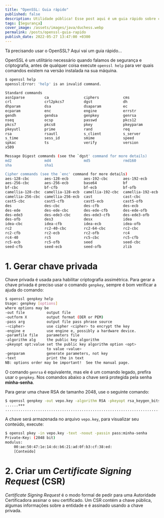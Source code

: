 ```yaml
---
title: "OpenSSL: Guia rápido"
published: false
description: Utilidade pública! Esse post aqui é um guia rápido sobre como usar o OpenSSL
tags: [Segurança]
cover_image: /assets/images/java/duchess.webp
permalink: /posts/openssl-guia-rapido
publish_date: 2022-05-27 13:47:00 +0300
---
```


Tá precisando usar o OpenSSL? Aqui vai um guia rápido...

OpenSSL é um utilitário necessário quando falamos de segurança e criptografia, antes de qualquer coisa execute `openssl help` para ver quais comandos existem na versão instalada na sua máquina.

```bash
$ openssl help
openssl:Error: 'help' is an invalid command.

Standard commands
asn1parse         ca                ciphers           cms
crl               crl2pkcs7         dgst              dh
dhparam           dsa               dsaparam          ec
ecparam           enc               engine            errstr
gendh             gendsa            genpkey           genrsa
nseq              ocsp              passwd            pkcs12
pkcs7             pkcs8             pkey              pkeyparam
pkeyutl           prime             rand              req
rsa               rsautl            s_client          s_server
s_time            sess_id           smime             speed
spkac             ts                verify            version
x509

Message Digest commands (see the `dgst' command for more details)
md2               md4               md5               rmd160
sha               sha1

Cipher commands (see the `enc' command for more details)
aes-128-cbc       aes-128-ecb       aes-192-cbc       aes-192-ecb
aes-256-cbc       aes-256-ecb       base64            bf
bf-cbc            bf-cfb            bf-ecb            bf-ofb
camellia-128-cbc  camellia-128-ecb  camellia-192-cbc  camellia-192-ecb
camellia-256-cbc  camellia-256-ecb  cast              cast-cbc
cast5-cbc         cast5-cfb         cast5-ecb         cast5-ofb
des               des-cbc           des-cfb           des-ecb
des-ede           des-ede-cbc       des-ede-cfb       des-ede-ofb
des-ede3          des-ede3-cbc      des-ede3-cfb      des-ede3-ofb
des-ofb           des3              desx              idea
idea-cbc          idea-cfb          idea-ecb          idea-ofb
rc2               rc2-40-cbc        rc2-64-cbc        rc2-cbc
rc2-cfb           rc2-ecb           rc2-ofb           rc4
rc4-40            rc5               rc5-cbc           rc5-cfb
rc5-ecb           rc5-ofb           seed              seed-cbc
seed-cfb          seed-ecb          seed-ofb          zlib


```

# 1. Gerar chave privada

Chave privada é usada para habilitar criptografia assimétrica. Para gerar a chave privada é preciso usar o comando `genpkey`, sempre é bom verificar a ajuda do comando:

```bash
$ openssl genpkey help
Usage: genpkey [options]
where options may be
-out file          output file
-outform X         output format (DER or PEM)
-pass arg          output file pass phrase source
-<cipher>          use cipher <cipher> to encrypt the key
-engine e          use engine e, possibly a hardware device.
-paramfile file    parameters file
-algorithm alg     the public key algorithm
-pkeyopt opt:value set the public key algorithm option <opt>
                   to value <value>
-genparam          generate parameters, not key
-text              print the in text
NB: options order may be important!  See the manual page.
```

O comando `genrsa` é equivalente, mas ele é um comando legado, prefira usar o `genpkey`. Nos comandos abaixo a chave será protegida pela senha **minha-senha**.

Para gerar uma chave RSA de tamanho 2048, use o seguinte comando: 

```bash
$ openssl genpkey -out vepo.key -algorithm RSA -pkeyopt rsa_keygen_bits:2048 -aes-128-cbc -pass pass:minha-senha
......+++
..........................................................................+++
```

A chave será armazenada no arquivo `vepo.key`, para visualizar seu conteúdo, execute:

```bash
$ openssl pkey -in vepo.key -text -noout -passin pass:minha-senha
Private-Key: (2048 bit)
modulus:
    00:ae:50:47:1e:14:dc:b6:21:ad:0f:b3:cf:38:ed:
    [Conteúdo]
```

# 2. Criar um _Certificate Signing Request_ (CSR)

_Certificate Signing Request_ é o modo formal de pedir para uma Autoridade Certificadora assinar o seu certificado. Um CSR contém a chave pública, algumas informações sobre a entidade e é assinado usando a chave privada.